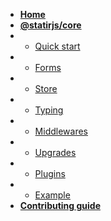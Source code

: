- [**Home**](/)
- [**@statirjs/core**](content/core/home.md)
- - [Quick start](content/core/quick_start.md)
- - [Forms](content/core/forms.md)
- - [Store](content/core/store.md)
- - [Typing](content/core/typing.md)
- - [Middlewares](content/core/middlewares.md)
- - [Upgrades](content/core/upgrades.md)
- - [Plugins](content/core/plugins.md)
- - [Example](content/core/example.md)
- [**Contributing guide**](/)
